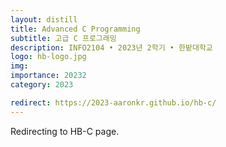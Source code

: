 ```yaml
---
layout: distill
title: Advanced C Programming
subtitle: 고급 C 프로그래밍
description: INFO2104 • 2023년 2학기 • 한밭대학교
logo: hb-logo.jpg
img:
importance: 20232
category: 2023

redirect: https://2023-aaronkr.github.io/hb-c/
---
```


Redirecting to HB-C page.
